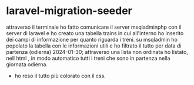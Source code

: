 # laravel-migration-seeder

attraverso il terminale ho fatto comunicare il server msqladminphp con il server di laravel e ho creato una tabella trains in cui all'interno ho inserito dei campi di informazione per quanto riguarda i treni.
su msqladmin ho popolato la tabella con le informazioni utili e ho filtrato il tutto per data di partenza (odierna) 2024-01-30;
attraverso una lista non ordinata ho listato, nell html , in modo automatico tutti i treni che sono in partenza nella giornata odierna.
- ho reso il tutto più colorato con il css.